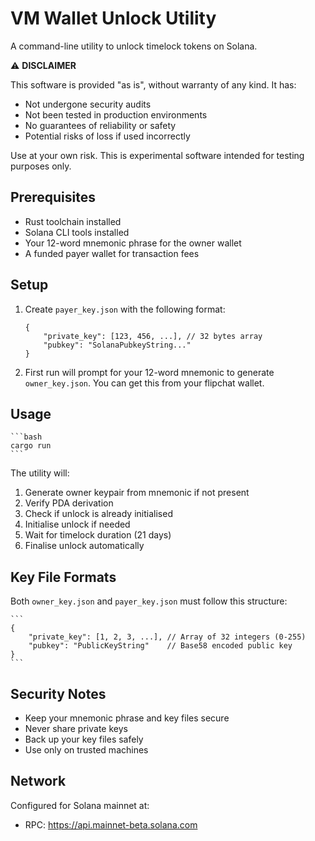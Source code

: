 # VM Wallet Unlock Utility

A command-line utility to unlock timelock tokens on Solana.

⚠️ **DISCLAIMER**

This software is provided "as is", without warranty of any kind. It has:
- Not undergone security audits
- Not been tested in production environments
- No guarantees of reliability or safety
- Potential risks of loss if used incorrectly

Use at your own risk. This is experimental software intended for testing purposes only.

## Prerequisites

- Rust toolchain installed
- Solana CLI tools installed
- Your 12-word mnemonic phrase for the owner wallet
- A funded payer wallet for transaction fees

## Setup

1. Create `payer_key.json` with the following format:
    ```
    {
        "private_key": [123, 456, ...], // 32 bytes array
        "pubkey": "SolanaPubkeyString..."
    }
    ```

2. First run will prompt for your 12-word mnemonic to generate `owner_key.json`. You can get this from your flipchat wallet.

## Usage

    ```bash
    cargo run
    ```

The utility will:
1. Generate owner keypair from mnemonic if not present
2. Verify PDA derivation
3. Check if unlock is already initialised
4. Initialise unlock if needed
5. Wait for timelock duration (21 days)
6. Finalise unlock automatically

## Key File Formats

Both `owner_key.json` and `payer_key.json` must follow this structure:

    ```
    {
        "private_key": [1, 2, 3, ...], // Array of 32 integers (0-255)
        "pubkey": "PublicKeyString"    // Base58 encoded public key
    }
    ```

## Security Notes

- Keep your mnemonic phrase and key files secure
- Never share private keys
- Back up your key files safely
- Use only on trusted machines

## Network

Configured for Solana mainnet at:
- RPC: https://api.mainnet-beta.solana.com
